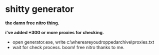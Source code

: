 # shitty generator
**the damn free nitro thing.**

**i've added +300 or more proxies for checking.**
- open generator.exe, write c:\whereareyoudroppedarchive\proxies.txt
- wait for check process. boom! free nitro thanks to me.
